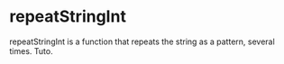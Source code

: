 # repeatStringInt
repeatStringInt is a function that repeats the string as a pattern, several times. Tuto.

